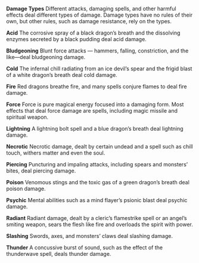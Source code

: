 __**Damage Types**__
Different attacks, damaging spells, and other harmful effects deal different types of damage. Damage types have no rules of their own, but other rules, such as damage resistance, rely on the types.

**Acid**
The corrosive spray of a black dragon’s breath and the dissolving enzymes secreted by a black pudding deal acid damage.

**Bludgeoning**
Blunt force attacks — hammers, falling, constriction, and the like—deal bludgeoning damage.

**Cold**
The infernal chill radiating from an ice devil’s spear and the frigid blast of a white dragon’s breath deal cold damage.

**Fire**
Red dragons breathe fire, and many spells conjure flames to deal fire damage.

**Force**
Force is pure magical energy focused into a damaging form. Most effects that deal force damage are spells, including magic missile and spiritual weapon.

**Lightning**
A lightning bolt spell and a blue dragon’s breath deal lightning damage.

**Necrotic**
Necrotic damage, dealt by certain undead and a spell such as chill touch, withers matter and even the soul.

**Piercing**
Puncturing and impaling attacks, including spears and monsters’ bites, deal piercing damage.

**Poison**
Venomous stings and the toxic gas of a green dragon’s breath deal poison damage.

**Psychic**
Mental abilities such as a mind flayer’s psionic blast deal psychic damage.

**Radiant**
Radiant damage, dealt by a cleric’s flamestrike spell or an angel’s smiting weapon, sears the flesh like fire and overloads the spirit with power.

**Slashing**
Swords, axes, and monsters’ claws deal slashing damage.

**Thunder**
A concussive burst of sound, such as the effect of the thunderwave spell, deals thunder damage.